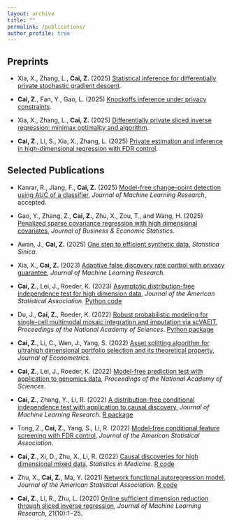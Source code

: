 ```yaml
---
layout: archive
title: ""
permalink: /publications/
author_profile: true
---
```


## Preprints

- Xia, X., Zhang, L., **Cai, Z.** (2025) [Statistical inference for differentially private stochastic gradient descent](https://arxiv.org/abs/2507.20560). 

- **Cai, Z.**, Fan, Y., Gao, L. (2025) [Knockoffs inference under privacy constraints](https://arxiv.org/abs/2506.09690). 

- Xia, X., Zhang, L., **Cai, Z.** (2025) [Differentially private sliced inverse regression: minimax optimality and algorithm](https://arxiv.org/abs/2401.08150). 

- **Cai, Z.**, Li, S., Xia, X., Zhang, L. (2025) [Private estimation and inference in high-dimensional regression with FDR control](https://arxiv.org/abs/2310.16260). 


## Selected Publications

- Kanrar, R., Jiang, F., **Cai, Z.** (2025) [Model-free change-point detection using AUC of a classifier](https://arxiv.org/pdf/2404.06995), *Journal of Machine Learning Research*, accepted.

- Gao, Y., Zhang, Z., **Cai, Z.**, Zhu, X., Zou, T., and Wang, H. (2025) [Penalized sparse covariance regression with high dimensional covariates](https://www.tandfonline.com/doi/full/10.1080/07350015.2024.2415109), *Journal of Business & Economic Statistics*.

- Awan, J., **Cai, Z.** (2025) [One step to efficient synthetic data](https://www3.stat.sinica.edu.tw/ss_newpaper/SS-2022-0274_na.pdf), *Statistica Sinica*.

- Xia, X., **Cai, Z.** (2023) [Adaptive false discovery rate control with privacy guarantee](https://jmlr.org/papers/v24/23-0039.html), *Journal of Machine Learning Research*.

- **Cai, Z.**, Lei, J., Roeder, K. (2023) [Asymptotic distribution-free independence test for high dimension data](https://www.tandfonline.com/doi/full/10.1080/01621459.2023.2218030), *Journal of the American Statistical Association*. [Python code](https://github.com/zhanruicai/CPC_code)

- Du, J., **Cai, Z.**, Roeder, K. (2022) [Robust probabilistic modeling for single-cell multimodal mosaic integration and imputation via scVAEIT](https://www.pnas.org/doi/10.1073/pnas.2214414119), *Proceedings of the National Academy of Sciences*. [Python package](https://github.com/jaydu1/scVAEIT)

- **Cai, Z.**, Li, C., Wen, J., Yang, S. (2022) [Asset splitting algorithm for ultrahigh dimensional portfolio selection and its theoretical property](https://www.sciencedirect.com/science/article/pii/S0304407622000902), *Journal of Econometrics*.

- **Cai, Z.**, Lei, J., Roeder, K. (2022) [Model-free prediction test with application to genomics data](https://www.pnas.org/doi/10.1073/pnas.2205518119), *Proceedings of the National Academy of Sciences*.

- **Cai, Z.**, Zhang, Y., Li, R. (2022) [A distribution-free conditional independence test with application to causal discovery](https://jmlr.org/papers/v23/20-682.html), *Journal of Machine Learning Research*. [R package](https://github.com/zhanruicai/CItest)

- Tong, Z., **Cai, Z.**, Yang, S., Li, R. (2022) [Model-free conditional feature screening with FDR control](https://www.tandfonline.com/doi/full/10.1080/01621459.2022.2063130), *Journal of the American Statistical Association*.

- **Cai, Z.**, Xi, D., Zhu, X., Li, R. (2022) [Causal discoveries for high dimensional mixed data](https://onlinelibrary.wiley.com/doi/full/10.1002/sim.9544), *Statistics in Medicine*. [R code](https://github.com/xidongdxi/latentPC)

- Zhu, X., **Cai, Z.**, Ma, Y. (2021) [Network functional autoregression model](https://www.tandfonline.com/doi/full/10.1080/01621459.2021.1901718), *Journal of the American Statistical Association*. [R code](https://github.com/zhanruicai/FSAR)

- **Cai, Z.**, Li, R., Zhu, L. (2020) [Online sufficient dimension reduction through sliced inverse regression](http://jmlr.org/papers/v21/18-567.html), *Journal of Machine Learning Research*, 21(10):1−25.


